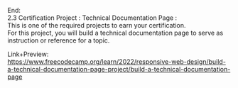 End: </br>
2.3 Certification Project : Technical Documentation Page : </br>
This is one of the required projects to earn your certification.</br>
For this project, you will build a technical documentation page to serve as instruction or reference for a topic.</br>

Link+Preview:<br>
https://www.freecodecamp.org/learn/2022/responsive-web-design/build-a-technical-documentation-page-project/build-a-technical-documentation-page
